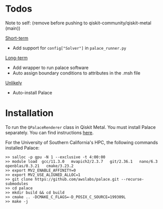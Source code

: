 # Todos 
Note to self: (remove before pushing to qiskit-community/qiskit-metal (main))

<u>Short-term</u>
- Add support for `config["Solver"]` in `palace_runner.py`

<u>Long-term</u>
- Add wrapper to run palace software
- Auto assign boundary conditions to attributes in the .msh file

<u>Unlikely</u>
- Auto-install Palace


# Installation
To run the `QPalaceRenderer` class in Qiskit Metal. You must install Palace separately. You can find instructions [here](https://awslabs.github.io/palace/stable/install/).

For the University of Southern California's HPC, the following commands installed Palace:
```
>> salloc -p gpu -N 1 --exclusive -t 4:00:00
>> module load  gcc/11.3.0   mvapich2/2.3.7   git/2.36.1   nano/6.3   openblas/0.3.21   cmake/3.23.2
>> export MV2_ENABLE_AFFINITY=0
>> export MV2_USE_ALIGNED_ALLOC=1
>> git clone https://github.com/awslabs/palace.git --recurse-submodules
>> cd palace
>> mkdir build && cd build
>> cmake .. -DCMAKE_C_FLAGS=-D_POSIX_C_SOURCE=199309L
>> make -j
```
